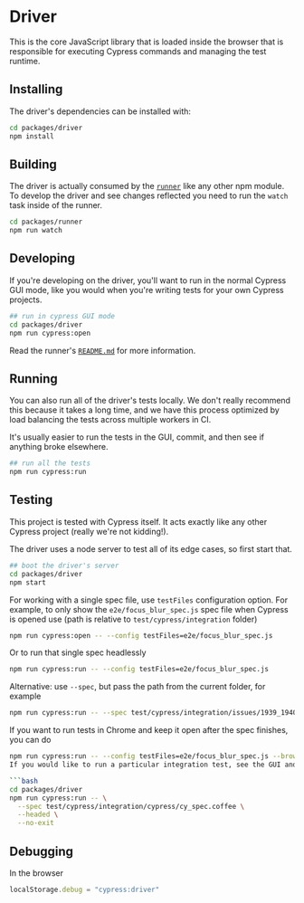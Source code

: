 # Driver

This is the core JavaScript library that is loaded inside the browser that is responsible for executing Cypress commands and managing the test runtime.

## Installing

The driver's dependencies can be installed with:

```bash
cd packages/driver
npm install
```

## Building

The driver is actually consumed by the [`runner`](../runner) like any other npm module. To develop the driver and see changes reflected you need to run the `watch` task inside of the runner.

```bash
cd packages/runner
npm run watch
```

## Developing

If you're developing on the driver, you'll want to run in the normal Cypress GUI mode, like you would when you're writing tests for your own Cypress projects.

```bash
## run in cypress GUI mode
cd packages/driver
npm run cypress:open
```

Read the runner's [`README.md`](../runner/README.md) for more information.

## Running

You can also run all of the driver's tests locally. We don't really recommend this because it takes a long time, and we have this process optimized by load balancing the tests across multiple workers in CI.

It's usually easier to run the tests in the GUI, commit, and then see if anything broke elsewhere.

```bash
## run all the tests
npm run cypress:run
```

## Testing

This project is tested with Cypress itself. It acts exactly like any other Cypress project (really we're not kidding!).

The driver uses a node server to test all of its edge cases, so first start that.

```bash
## boot the driver's server
cd packages/driver
npm start
```

For working with a single spec file, use `testFiles` configuration option. For example, to only show the `e2e/focus_blur_spec.js` spec file when Cypress is opened use (path is relative to `test/cypress/integration` folder)

```bash
npm run cypress:open -- --config testFiles=e2e/focus_blur_spec.js
```

Or to run that single spec headlessly

```bash
npm run cypress:run -- --config testFiles=e2e/focus_blur_spec.js
```

Alternative: use `--spec`, but pass the path from the current folder, for example

```bash
npm run cypress:run -- --spec test/cypress/integration/issues/1939_1940_2190_spec.js --browser chrome
```

If you want to run tests in Chrome and keep it open after the spec finishes, you can do

```bash
npm run cypress:run -- --config testFiles=e2e/focus_blur_spec.js --browser chrome --no-exit
If you would like to run a particular integration test, see the GUI and poke around during the test, you can an exclusive test like:

```bash
cd packages/driver
npm run cypress:run -- \
  --spec test/cypress/integration/cypress/cy_spec.coffee \
  --headed \
  --no-exit
```

## Debugging

In the browser

```js
localStorage.debug = "cypress:driver"
```

<!-- ## Catalog of Events

TODO: this data is accurate but also somewhat out of date.

### Order of Runnable Events

| Event                 | From    | To      | Description                                                                                                                                                   |
|-----------------------|---------|---------|---------------------------------------------------------------------------------------------------------------------------------------------------------------|
| restart:test:run      | Runner  | Anyone  | when cypress has been told to 're-run' and before iframes have been loaded. typically seen after a test change or the 'restart tests' button has been clicked |
| before:add            | Runner  | Anyone  | before any tests have been added to the UI                                                                                                                    |
| suite:add             | Runner  | Anyone  | when a suite should be added to the UI                                                                                                                        |
| test:add              | Runner  | Anyone  | when a test should be added to the UI                                                                                                                         |
| after:add             | Runner  | Anyone  | when all runnables have been added to the UI                                                                                                                  |
| runnables:ready       | Runner  | Anyone  | when all runnables have been reduced to basic objects                                                                                                         |
| mocha:start           | Mocha   | Cypress | when mocha runner triggers its 'start' event                                                                                                                  |
| suite:start           | Mocha   | Cypress | when mocha runner fires its 'suite' event                                                                                                                     |
| test:before:run:async | Cypress | Anyone  | before any code has run for a particular test                                                                                                                 |
| test:before:run:async | Cypress | Cypress | before any hooks for a test have started                                                                                                                      |
| hook:start            | Mocha   | Cypress | when mocha runner fires its 'hook' event                                                                                                                      |
| test:start            | Mocha   | Cypress | when mocha runner fires its 'test' event                                                                                                                      |
| suite:end             | Mocha   | Cypress | when mocha runner fires its 'suite end' event                                                                                                                 |
| hook:end              | Mocha   | Cypress | when mocha runner fires its 'hook end' event                                                                                                                  |
| mocha:pass            | Mocha   | Cypress | when mocha runner fires its 'pass' event                                                                                                                      |
| mocha:pending         | Mocha   | Cypress | when mocha runner fires its 'pending' event                                                                                                                   |
| mocha:fail            | Mocha   | Cypress | when mocha runner fires its 'fail' event                                                                                                                      |
| test:end              | Mocha   | Cypress | when mocha runner fires its 'test end' event                                                                                                                  |
| test:results:ready    | Runner  | Anyone  | when we receive the 'test:end' event                                                                                                                          |
| test:after:hooks      | Cypress | Cypress | after all hooks have run for a test                                                                                                                           |
| test:after:run        | Cypress | Anyone  | after any code has run for a test                                                                                                                             |
| mocha:end             | Mocha   | Cypress | when mocha runner fires its 'end' event                                                                                                                       |
| after:run             | Runner  | Anyone  | after run has finished                                                                                                                                        |

### Command Events

| Event             | From    | To     | Description                                                  |
|-------------------|---------|--------|--------------------------------------------------------------|
| log               | Cypress | Runner | when log entries have been added (commands / routes / spies) |
| log:state:changed | Cypress | Runner | when an existing logs state or attributes have changed       |

### Automation Events

| Event         | From    | To     | Description                               |
|---------------|---------|--------|-------------------------------------------|
| get:cookies   | Cypress | Runner | when cookies are being requested          |
| get:cookie    | Cypress | Runner | when a cookie is being requested          |
| set:cookie    | Cypress | Runner | when setting cookie is being requested    |
| clear:cookie  | Cypress | Runner | when clearing a cookie is being requested |
| clear:cookies | Cypress | Runner | when clearing cookies is being requested  |
| message       | Cypress | Runner | when a msg is being requested             |
| fixture       | Cypress | Runner | when a fixture is being requested         |
| request       | Cypress | Runner | when a request is being requested         |
| exec          | Cypress | Runner | when exec is being requested              |
| paused        | Cypress | Runner | when pausing is being requested           |

### AUT Events

| Event        | From    | To     | Description                              |
|--------------|---------|--------|------------------------------------------|
| url:changed  | Cypress | Anyone | when aut app url is changed              |
| page:loading | Cypress | Anyone | when aut app is currently loading a page |
| viewport     | Cypress | Anyone | when viewport has changed                |

### Server Sent Events

| Event                   | From   | To     | Description                               |
|-------------------------|--------|--------|-------------------------------------------|
| watched:file:changed    | Server | Runner | when user has changed local spec file     |
| automation:push:message | Server | Runner | when automation server has sent a message |

## Example 1.

Given this test:

```js
describe('parent', () => {
  it('child', () => {
    cy.visit('/index.html')
  })
})
```

The Driver would emit the following events:

Event |
--- | -->
